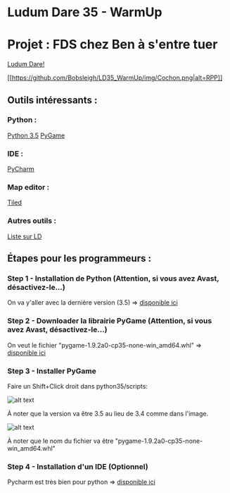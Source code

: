 
# Ludum Dare 35 - WarmUp
# Projet : FDS chez Ben à s'entre tuer

[Ludum Dare!](http://ludumdare.com/compo/)

[[https://github.com/Bobsleigh/LD35_WarmUp/img/Cochon.png|alt=RPP]]

## Outils intéressants :

### Python :
[Python 3.5](https://www.python.org/ftp/python/3.5.0/python-3.5.0-amd64.exe)
[PyGame](http://www.lfd.uci.edu/~gohlke/pythonlibs/#pygame)

### IDE :
[PyCharm](https://www.jetbrains.com/pycharm/download/)

### Map editor :
[Tiled](http://www.mapeditor.org/)

### Autres outils :
[Liste sur LD](http://ludumdare.com/compo/tools/)


## Étapes pour les programmeurs :

### Step 1 - Installation de Python (Attention, si vous avez Avast, désactivez-le...)
On va y'aller avec la dernière version (3.5) => [disponible ici](https://www.python.org/ftp/python/3.5.0/python-3.5.0-amd64.exe)

### Step 2 - Downloader la librairie PyGame (Attention, si vous avez Avast, désactivez-le...)
On veut le fichier "pygame-1.9.2a0-cp35-none-win_amd64.whl" => [disponible ici](http://www.lfd.uci.edu/~gohlke/pythonlibs/#pygame)

### Step 3 - Installer PyGame
Faire un Shift+Click droit dans python35/scripts:

![alt text](https://skellykiernan.files.wordpress.com/2015/01/commandwindow1.png "La place ou le copier")

À noter que la version va être 3.5 au lieu de 3.4 comme dans l'image.

![alt text](https://skellykiernan.files.wordpress.com/2015/01/pygame_install1.png "La commande a executer")

À noter que le nom du fichier va être "pygame-1.9.2a0-cp35-none-win_amd64.whl"

### Step 4 - Installation d'un IDE (Optionnel)
Pycharm est très bien pour python => [disponible ici](https://www.jetbrains.com/pycharm/download/)